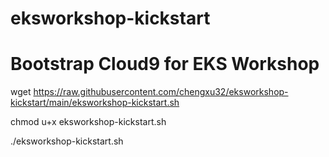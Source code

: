 # eksworkshop-kickstart
# Bootstrap Cloud9 for EKS Workshop

wget https://raw.githubusercontent.com/chengxu32/eksworkshop-kickstart/main/eksworkshop-kickstart.sh

chmod u+x eksworkshop-kickstart.sh

./eksworkshop-kickstart.sh
